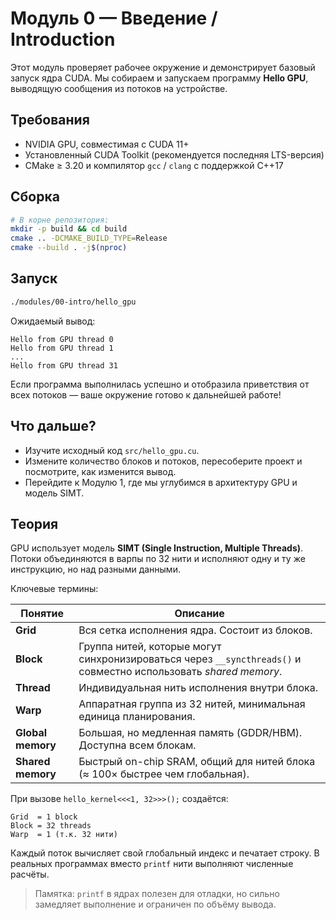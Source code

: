# Модуль 0 — Введение / Introduction

Этот модуль проверяет рабочее окружение и демонстрирует базовый запуск ядра CUDA. Мы собираем и запускаем программу **Hello GPU**, выводящую сообщения из потоков на устройстве.

## Требования

- NVIDIA GPU, совместимая с CUDA 11+
- Установленный CUDA Toolkit (рекомендуется последняя LTS-версия)
- CMake ≥ 3.20 и компилятор `gcc` / `clang` с поддержкой C++17

## Сборка

```bash
# В корне репозитория:
mkdir -p build && cd build
cmake .. -DCMAKE_BUILD_TYPE=Release
cmake --build . -j$(nproc)
```

## Запуск

```bash
./modules/00-intro/hello_gpu
```

Ожидаемый вывод:

```text
Hello from GPU thread 0
Hello from GPU thread 1
...
Hello from GPU thread 31
```

Если программа выполнилась успешно и отобразила приветствия от всех потоков — ваше окружение готово к дальнейшей работе!

## Что дальше?

- Изучите исходный код `src/hello_gpu.cu`.
- Измените количество блоков и потоков, пересоберите проект и посмотрите, как изменится вывод.
- Перейдите к Модулю 1, где мы углубимся в архитектуру GPU и модель SIMT.

## Теория

GPU использует модель **SIMT (Single Instruction, Multiple Threads)**. Потоки объединяются в варпы по 32 нити и исполняют одну и ту же инструкцию, но над разными данными.

Ключевые термины:

| Понятие | Описание |
|---------|----------|
| **Grid** | Вся сетка исполнения ядра. Состоит из блоков. |
| **Block** | Группа нитей, которые могут синхронизироваться через `__syncthreads()` и совместно использовать *shared memory*. |
| **Thread** | Индивидуальная нить исполнения внутри блока. |
| **Warp** | Аппаратная группа из 32 нитей, минимальная единица планирования. |
| **Global memory** | Большая, но медленная память (GDDR/HBM). Доступна всем блокам. |
| **Shared memory** | Быстрый on-chip SRAM, общий для нитей блока (≈ 100× быстрее чем глобальная). |

При вызове `hello_kernel<<<1, 32>>>();` создаётся:

```
Grid  = 1 block
Block = 32 threads
Warp  = 1 (т.к. 32 нити)
```

Каждый поток вычисляет свой глобальный индекс и печатает строку. В реальных программах вместо `printf` нити выполняют численные расчёты.

> Памятка: `printf` в ядрах полезен для отладки, но сильно замедляет выполнение и ограничен по объёму вывода. 